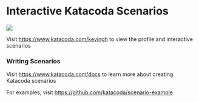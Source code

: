 # Interactive Katacoda Scenarios

[![](http://shields.katacoda.com/katacoda/kevingh/count.svg)](https://www.katacoda.com/kevingh "Get your profile on Katacoda.com")

Visit https://www.katacoda.com/kevingh to view the profile and interactive scenarios

### Writing Scenarios
Visit https://www.katacoda.com/docs to learn more about creating Katacoda scenarios

For examples, visit https://github.com/katacoda/scenario-example
